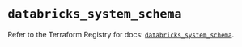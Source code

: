 # `databricks_system_schema`

Refer to the Terraform Registry for docs: [`databricks_system_schema`](https://registry.terraform.io/providers/databricks/databricks/1.36.1/docs/resources/system_schema).
